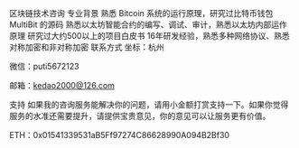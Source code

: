 区块链技术咨询
专业背景
熟悉 Bitcoin 系统的运行原理，研究过比特币钱包 MultiBit 的源码
熟悉以太坊智能合约的编写、调试、审计，熟悉以太坊内部运作原理
研究过大约500以上的项目白皮书
16年研发经验，熟悉多种网络协议、熟悉对称加密和非对称加密
联系方式
坐标：杭州

微信：puti5672123

邮箱：kedao2000@126.com

支持
如果我的咨询服务能解决你的问题，请用小金额打赏支持一下。如果你觉得服务的水准还需要提升，请提供宝贵意见，你的意见可以让服务更有价值。


ETH：0x01541339531aB5Ff97274C86628990A094B2Bf30
